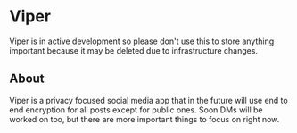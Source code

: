 # Viper

Viper is in active development so please don't use this to store anything important because it may be deleted due to infrastructure changes.

## About
Viper is a privacy focused social media app that in the future will use end to end encryption for all posts except for public ones.
Soon DMs will be worked on too, but there are more important things to focus on right now.
